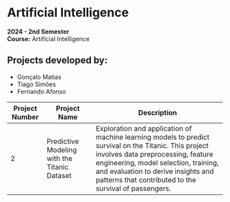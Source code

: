 # Artificial Intelligence

**2024 - 2nd Semester**  
**Course:** Artificial Intelligence

## Projects developed by:
- Gonçalo Matias
- Tiago Simões
- Fernando Afonso

| Project Number | Project Name                                          | Description                                                                                               |
|----------------|-------------------------------------------------------|-----------------------------------------------------------------------------------------------------------|
| 2              | Predictive Modeling with the Titanic Dataset         | Exploration and application of machine learning models to predict survival on the Titanic. This project involves data preprocessing, feature engineering, model selection, training, and evaluation to derive insights and patterns that contributed to the survival of passengers. |
